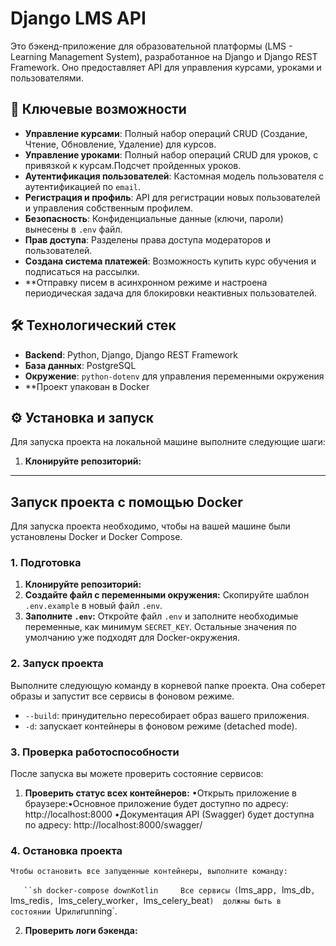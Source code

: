 # Django LMS API

Это бэкенд-приложение для образовательной платформы (LMS - Learning Management System), разработанное на Django и Django REST Framework. Оно предоставляет API для управления курсами, уроками и пользователями.

## 🚀 Ключевые возможности

-   **Управление курсами**: Полный набор операций CRUD (Создание, Чтение, Обновление, Удаление) для курсов.
-   **Управление уроками**: Полный набор операций CRUD для уроков, с привязкой к курсам.Подсчет пройденных уроков.
-   **Аутентификация пользователей**: Кастомная модель пользователя с аутентификацией по `email`.
-   **Регистрация и профиль**: API для регистрации новых пользователей и управления собственным профилем.
-   **Безопасность**: Конфиденциальные данные (ключи, пароли) вынесены в `.env` файл.
-   **Прав доступа**: Разделены права доступа модераторов и пользователей.
-   **Создана система платежей**: Возможность купить курс обучения и подписаться на рассылки.
-   **Отправку писем в асинхронном режиме и настроена периодическая задача для блокировки неактивных пользователей. 


## 🛠️ Технологический стек

-   **Backend**: Python, Django, Django REST Framework
-   **База данных**: PostgreSQL
-   **Окружение**: `python-dotenv` для управления переменными окружения
-   **Проект упакован в Docker

## ⚙️ Установка и запуск

Для запуска проекта на локальной машине выполните следующие шаги:

1.  **Клонируйте репозиторий:**


---

## Запуск проекта с помощью Docker

Для запуска проекта необходимо, чтобы на вашей машине были установлены Docker и Docker Compose.

### 1. Подготовка

1.  **Клонируйте репозиторий:**
2.  **Создайте файл с переменными окружения:**
    Скопируйте шаблон `.env.example` в новый файл `.env`.
3.  **Заполните `.env`:**
    Откройте файл `.env` и заполните необходимые переменные, как минимум `SECRET_KEY`. 
     Остальные значения по умолчанию уже подходят для Docker-окружения.

### 2. Запуск проекта

Выполните следующую команду в корневой папке проекта. Она соберет образы и запустит все сервисы в фоновом режиме.
*   `--build`: принудительно пересобирает образ вашего приложения.
*   `-d`: запускает контейнеры в фоновом режиме (detached mode).

### 3. Проверка работоспособности

После запуска вы можете проверить состояние сервисов:

1.  **Проверить статус всех контейнеров:**
   •Открыть приложение в браузере:•Основное приложение будет доступно по адресу: http://localhost:8000
   •Документация API (Swagger) будет доступна по адресу: http://localhost:8000/swagger/

### 4. Остановка проекта
    Чтобы остановить все запущенные контейнеры, выполните команду: 
`   ``sh docker-compose downKotlin    
    Все сервисы (`lms_app`, `lms_db`, `lms_redis`, `lms_celery_worker`, `lms_celery_beat`) 
    должны быть в состоянии `Up` или `running`.


2.  **Проверить логи бэкенда:**
    

    
    
